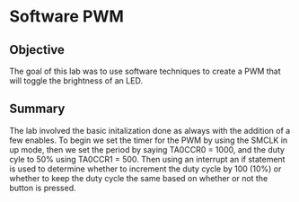 # Software PWM
## Objective
The goal of this lab was to use software techniques to create a PWM that will toggle the brightness of an LED.
## Summary
The lab involved the basic initalization done as always with the addition of a few enables. To begin we set the timer for the PWM by using the SMCLK in up mode, then we set the period by saying TA0CCR0 = 1000, and the duty cyle to 50% using TA0CCR1 = 500. Then using an interrupt an if statement is used to determine whether to increment the duty cycle by 100 (10%) or whether to keep the duty cycle the same based on whether or not the button is pressed.